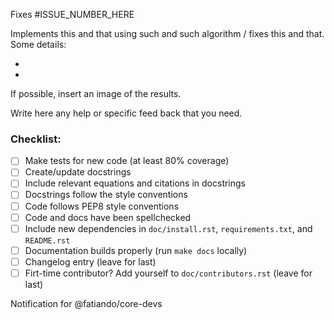Fixes #ISSUE_NUMBER_HERE


Implements this and that using such and such algorithm / fixes this and that. Some details:

* 
*

If possible, insert an image of the results.

Write here any help or specific feed back that you need.

### Checklist:

- [ ] Make tests for new code (at least 80% coverage)
- [ ] Create/update docstrings
- [ ] Include relevant equations and citations in docstrings
- [ ] Docstrings follow the style conventions
- [ ] Code follows PEP8 style conventions
- [ ] Code and docs have been spellchecked
- [ ] Include new dependencies in `doc/install.rst`, `requirements.txt`, and `README.rst`
- [ ] Documentation builds properly (run `make docs` locally)
- [ ] Changelog entry (leave for last)
- [ ] Firt-time contributor? Add yourself to `doc/contributors.rst` (leave for last)

Notification for @fatiando/core-devs 
